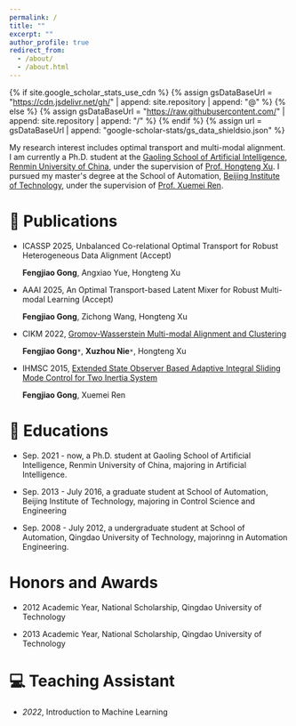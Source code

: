 ```yaml
---
permalink: /
title: ""
excerpt: ""
author_profile: true
redirect_from: 
  - /about/
  - /about.html
---
```


{% if site.google_scholar_stats_use_cdn %}
{% assign gsDataBaseUrl = "https://cdn.jsdelivr.net/gh/" | append: site.repository | append: "@" %}
{% else %}
{% assign gsDataBaseUrl = "https://raw.githubusercontent.com/" | append: site.repository | append: "/" %}
{% endif %}
{% assign url = gsDataBaseUrl | append: "google-scholar-stats/gs_data_shieldsio.json" %}

<span class='anchor' id='about-me'></span>



My research interest includes optimal transport and multi-modal alignment. I am currently   a Ph.D. student at the [Gaoling School of Artificial Intelligence](http://ai.ruc.edu.cn/), [Renmin University of China](https://www.ruc.edu.cn/), under the supervision of [Prof. Hongteng Xu](https://hongtengxu.github.io/). 
I pursued my master's degree at the School of Automation, [Beijing Institute of Technology](https://www.bit.edu.cn/), under the supervision of [Prof. Xuemei Ren](https://pure.bit.edu.cn/en/persons/xuemei-ren).


# 📝 Publications 

- ICASSP 2025, Unbalanced Co-relational Optimal Transport for Robust Heterogeneous Data Alignment  (Accept)
  
  **Fengjiao Gong**, Angxiao Yue, Hongteng Xu

- AAAI 2025, An Optimal Transport-based Latent Mixer for Robust Multi-modal Learning (Accept)
  
  **Fengjiao Gong**, Zichong Wang, Hongteng Xu  

- CIKM 2022, [Gromov-Wasserstein Multi-modal Alignment and Clustering](https://dl.acm.org/doi/abs/10.1145/3511808.3557339)

  **Fengjiao Gong**`*`, **Xuzhou Nie**`*`, Hongteng Xu

- IHMSC 2015, [Extended State Observer Based Adaptive Integral Sliding Mode Control for Two Inertia System](https://ieeexplore.ieee.org/abstract/document/7334751)
  
  **Fengjiao Gong**, Xuemei Ren


  
# 📖 Educations
- Sep. 2021 - now,  a Ph.D. student at Gaoling School of Artificial Intelligence, Renmin University of China, majoring in Artificial Intelligence. 

- Sep. 2013 - July 2016,  a graduate student at School of Automation, Beijing Institute of Technology, majoring in Control Science and Engineering
  
- Sep. 2008 - July 2012,  a undergraduate student at School of Automation, Qingdao University of Technology, majorinng in Automation Engineering. 

# Honors and Awards

- 2012 Academic Year, National Scholarship, Qingdao University of Technology

- 2013 Academic Year, National Scholarship, Qingdao University of Technology

# 💻 Teaching Assistant
- *2022*, Introduction to Machine Learning
